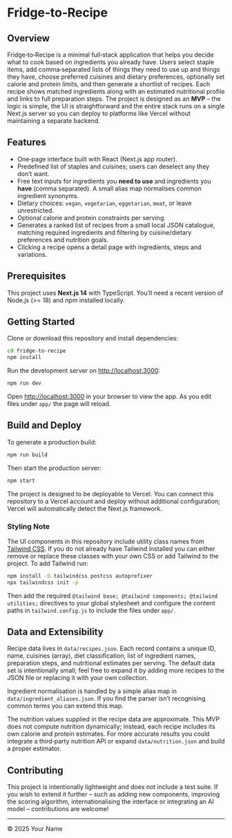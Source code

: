# Fridge‑to‑Recipe

## Overview

Fridge‑to‑Recipe is a minimal full‑stack application that helps you decide what to cook based on
ingredients you already have.  Users select staple items, add comma‑separated lists of things
they need to use up and things they have, choose preferred cuisines and dietary preferences,
optionally set calorie and protein limits, and then generate a shortlist of recipes.  Each recipe
shows matched ingredients along with an estimated nutritional profile and links to full
preparation steps.  The project is designed as an **MVP** – the logic is simple, the UI is
straightforward and the entire stack runs on a single Next.js server so you can deploy to
platforms like Vercel without maintaining a separate backend.

## Features

* One‑page interface built with React (Next.js app router).
* Predefined list of staples and cuisines; users can deselect any they don’t want.
* Free text inputs for ingredients you **need to use** and ingredients you **have** (comma
  separated).  A small alias map normalises common ingredient synonyms.
* Dietary choices: `vegan`, `vegetarian`, `eggetarian`, `meat`, or leave unrestricted.
* Optional calorie and protein constraints per serving.
* Generates a ranked list of recipes from a small local JSON catalogue, matching required
  ingredients and filtering by cuisine/dietary preferences and nutrition goals.
* Clicking a recipe opens a detail page with ingredients, steps and variations.

## Prerequisites

This project uses **Next.js 14** with TypeScript.  You’ll need a recent version of Node.js
(>= 18) and npm installed locally.

## Getting Started

Clone or download this repository and install dependencies:

```bash
cd fridge-to-recipe
npm install
```

Run the development server on <http://localhost:3000>:

```bash
npm run dev
```

Open <http://localhost:3000> in your browser to view the app.  As you edit files under `app/`
the page will reload.

## Build and Deploy

To generate a production build:

```bash
npm run build
```

Then start the production server:

```bash
npm start
```

The project is designed to be deployable to Vercel.  You can connect this repository to a
Vercel account and deploy without additional configuration; Vercel will automatically detect
the Next.js framework.

### Styling Note

The UI components in this repository include utility class names from
[Tailwind CSS](https://tailwindcss.com/).  If you do not already have Tailwind
installed you can either remove or replace these classes with your own CSS or
add Tailwind to the project.  To add Tailwind run:

```bash
npm install -D tailwindcss postcss autoprefixer
npx tailwindcss init -p
```

Then add the required `@tailwind base; @tailwind components; @tailwind utilities;`
directives to your global stylesheet and configure the content paths in
`tailwind.config.js` to include the files under `app/`.

## Data and Extensibility

Recipe data lives in `data/recipes.json`.  Each record contains a unique ID, name,
cuisines (array), diet classification, list of ingredient names, preparation steps, and
nutritional estimates per serving.  The default data set is intentionally small; feel free to
expand it by adding more recipes to the JSON file or replacing it with your own collection.

Ingredient normalisation is handled by a simple alias map in `data/ingredient_aliases.json`.
If you find the parser isn’t recognising common terms you can extend this map.

The nutrition values supplied in the recipe data are approximate.  This MVP does not
compute nutrition dynamically; instead, each recipe includes its own calorie and protein
estimates.  For more accurate results you could integrate a third‑party nutrition API or
expand `data/nutrition.json` and build a proper estimator.

## Contributing

This project is intentionally lightweight and does not include a test suite.  If you wish to
extend it further – such as adding new components, improving the scoring algorithm,
internationalising the interface or integrating an AI model – contributions are welcome!

---

© 2025 Your Name